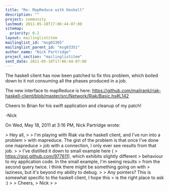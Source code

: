 ```yaml
---
title: "Re: MapReduce with Haskell"
description: ""
project: community
lastmod: 2011-05-18T17:06:44-07:00
sitemap:
  priority: 0.2
layout: mailinglistitem
mailinglist_id: "msg03365"
mailinglist_parent_id: "msg03351"
author_name: "Nick Partridge"
project_section: "mailinglistitem"
sent_date: 2011-05-18T17:06:44-07:00
---
```



The haskell client has now been patched to fix this problem, which boiled
down to it not consuming all the phases produced in a job.

The new interface to mapReduce is here:
https://github.com/mailrank/riak-haskell-client/blob/master/src/Network/Riak/Basic.hs#L142

Cheers to Brian for his swift application and cleanup of my patch!

-Nick

On Wed, May 18, 2011 at 3:16 PM, Nick Partridge  wrote:

&gt; Hey all,
&gt;
&gt; I'm playing with Riak via the haskell client, and I've run into a problem
&gt; with mapreduce. The gist of the problem is that once I've done one mapreduce
&gt; job with a connection, I only ever see results from that job.
&gt;
&gt; I've distilled it down to small example here (
&gt; https://gist.github.com/977611), which exhibits slightly different
&gt; behaviour to my application code. In the small example, I'm seeing results
&gt; from the second query twice. I think there might be something going on with
&gt; laziness, but it's beyond my ability to debug.
&gt;
&gt; Any pointers? This is somewhat specific to the haskell client, I hope this
&gt; is the right place to ask :)
&gt;
&gt; Cheers,
&gt; Nick
&gt;
&gt;
